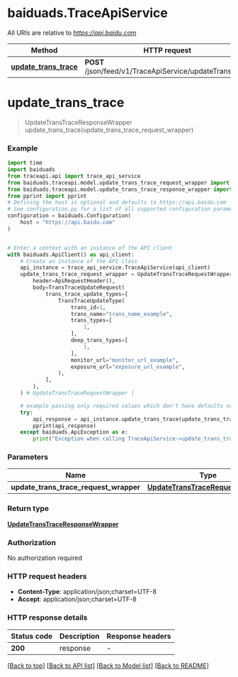 # baiduads.TraceApiService

All URIs are relative to *https://api.baidu.com*

Method | HTTP request | Description
------------- | ------------- | -------------
[**update_trans_trace**](TraceApiService.md#update_trans_trace) | **POST** /json/feed/v1/TraceApiService/updateTransTrace | 


# **update_trans_trace**
> UpdateTransTraceResponseWrapper update_trans_trace(update_trans_trace_request_wrapper)



### Example


```python
import time
import baiduads
from traceapi.api import trace_api_service
from baiduads.traceapi.model.update_trans_trace_request_wrapper import UpdateTransTraceRequestWrapper
from baiduads.traceapi.model.update_trans_trace_response_wrapper import UpdateTransTraceResponseWrapper
from pprint import pprint
# Defining the host is optional and defaults to https://api.baidu.com
# See configuration.py for a list of all supported configuration parameters.
configuration = baiduads.Configuration(
    host = "https://api.baidu.com"
)


# Enter a context with an instance of the API client
with baiduads.ApiClient() as api_client:
    # Create an instance of the API class
    api_instance = trace_api_service.TraceApiService(api_client)
    update_trans_trace_request_wrapper = UpdateTransTraceRequestWrapper(
        header=ApiRequestHeader(),
        body=TransTraceUpdateRequest(
            trans_trace_update_types=[
                TransTraceUpdateType(
                    trans_id=1,
                    trans_name="trans_name_example",
                    trans_types=[
                        1,
                    ],
                    deep_trans_types=[
                        1,
                    ],
                    monitor_url="monitor_url_example",
                    exposure_url="exposure_url_example",
                ),
            ],
        ),
    ) # UpdateTransTraceRequestWrapper | 

    # example passing only required values which don't have defaults set
    try:
        api_response = api_instance.update_trans_trace(update_trans_trace_request_wrapper)
        pprint(api_response)
    except baiduads.ApiException as e:
        print("Exception when calling TraceApiService->update_trans_trace: %s\n" % e)
```


### Parameters

Name | Type | Description  | Notes
------------- | ------------- | ------------- | -------------
 **update_trans_trace_request_wrapper** | [**UpdateTransTraceRequestWrapper**](UpdateTransTraceRequestWrapper.md)|  |

### Return type

[**UpdateTransTraceResponseWrapper**](UpdateTransTraceResponseWrapper.md)

### Authorization

No authorization required

### HTTP request headers

 - **Content-Type**: application/json;charset=UTF-8
 - **Accept**: application/json;charset=UTF-8


### HTTP response details

| Status code | Description | Response headers |
|-------------|-------------|------------------|
**200** | response |  -  |

[[Back to top]](#) [[Back to API list]](../README.md#documentation-for-api-endpoints) [[Back to Model list]](../README.md#documentation-for-models) [[Back to README]](../README.md)

